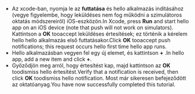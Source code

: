 
* <span data-ttu-id="69af8-101">Az xcode-ban, nyomja le az **futtatása** és hello alkalmazás indításához (vegye figyelembe, hogy leküldéses nem fog működni a szimulátoros oktatás módszereiről) iOS-eszközön.</span><span class="sxs-lookup"><span data-stu-id="69af8-101">In Xcode, press **Run** and start hello app on an iOS device (note that push will not work on simulators).</span></span> <span data-ttu-id="69af8-102">Kattintson a **OK** tooaccept leküldéses értesítések; ez történik a kérelem hello hello alkalmazás első futtatásakor.</span><span class="sxs-lookup"><span data-stu-id="69af8-102">Click **OK** tooaccept push notifications; this request occurs hello first time hello app runs.</span></span>
* <span data-ttu-id="69af8-103">Hello alkalmazásban vegyen fel egy új elemet, és kattintson  **+** .</span><span class="sxs-lookup"><span data-stu-id="69af8-103">In hello app, add a new item and click **+**.</span></span>
* <span data-ttu-id="69af8-104">Győződjön meg arról, hogy értesítést kap, majd kattintson az **OK** toodismiss hello értesítést.</span><span class="sxs-lookup"><span data-stu-id="69af8-104">Verify that a notification is received, then click **OK** toodismiss hello notification.</span></span> <span data-ttu-id="69af8-105">Most már sikeresen befejeződött az oktatóanyag.</span><span class="sxs-lookup"><span data-stu-id="69af8-105">You have now successfully completed this tutorial.</span></span>

